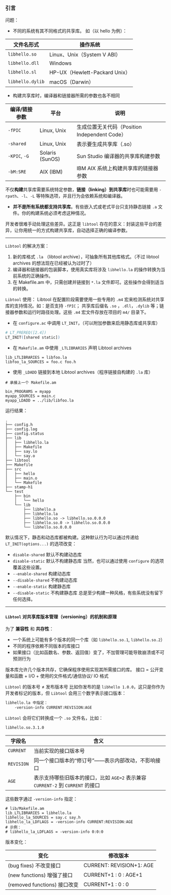 ### 引言
问题：
- 不同的系统有其不同格式的共享库。
如（以 hello 为例）：

| 文件名形式            | 操作系统                        |
| ---------------- | --------------------------- |
| `libhello.so`    | Linux、Unix（System V ABI）    |
| `libhello.dll`   | Windows                     |
| `libhello.sl`    | HP-UX（Hewlett-Packard Unix） |
| `libhello.dylib` | macOS（Darwin）               |

- 构建共享库时，编译器和链接器所需的参数也各不相同

| 编译/链接参数       | 平台              | 说明                                  |
| ------------- | --------------- | ----------------------------------- |
| `-fPIC`       | Linux, Unix     | 生成位置无关代码（Position Independent Code） |
| `-shared`     | Linux, Unix     | 表示要生成共享库（.so）                       |
| `-KPIC`, `-G` | Solaris (SunOS) | Sun Studio 编译器的共享库构建参数              |
| `-bM:SRE`     | AIX (IBM)       | IBM AIX 系统上构建共享库的链接器参数              |
不仅**构建**共享库需要系统特定参数，**链接（linking）到共享库**时也可能需要用 `-rpath`、`-l`、`-L` 等特殊选项，并且行为会依赖系统和编译器。

- **并不是所有系统都支持共享库**。有些嵌入式或老式平台只支持静态链接 `.a` 文件。你的构建系统必须考虑这种情况。

开发者很难手动处理这些差异。这正是 `libtool` 存在的意义：封装这些平台的差异，让你用统一的方式构建共享库，自动选择正确的编译参数。

---
`Libtool` 的解决方案：
1. 新的库格式 `.la` （libtool archive），可抽象所有其他库格式。（不过 libtool archives 的想法现在已经被认为过时了）
2. 编译器和链接器的包装脚本，使用真实库将涉及 `libhello.la` 的操作转换为当前系统的正确操作。
3. 在 Makefile.am 中，只需创建并链接到 `*.la` 文件即可。这些操作会得到适当的转换。

`Libtool` 使用：
Libtool 在配置阶段需要使用一些专用的 `.m4` 宏来检测系统对共享库的支持情况。如：是否支持 `-fPIC`； 共享库后缀名 `.so` ，`.dll`，`.dylib` 等；链接器参数和运行时路径处理。这些 `.m4` 宏文件存放在项目的 `m4/` 目录下。
- 在 `configure.ac` 中调用 `LT_INIT`，（可以附加参数来启用静态库或共享库）
```m4
# LT_PREREQ([2.4])
LT_INIT([shared static])
```
- 在 `Makefile.am` 中使用 `_LTLIBRARIES` 声明 Libtool archives 
```make
lib_LTLIBRARIES = libfoo.la
libfoo_la_SOURCES = foo.c foo.h
```
- 使用 `_LDADD` 链接到本地 Libtool archives（程序链接自构建的 `.la` 库）
``` make
# 承接上一个 Makefile.am

bin_PROGRAMS = myapp
myapp_SOURCES = main.c
myapp_LDADD = ../lib/libfoo.la
```

运行结果：
```
.
├── config.h
├── config.log
├── config.status
├── lib
│   ├── libhello.la
│   ├── Makefile
│   ├── say.lo
│   └── say.o
├── libtool
├── Makefile
├── src
│   ├── hello
│   ├── main.o
│   └── Makefile
├── stamp-h1
└── test
    ├── bin
    │   └── hello
    └── lib
        ├── libhello.a
        ├── libhello.la
        ├── libhello.so -> libhello.so.0.0.0
        ├── libhello.so.0 -> libhello.so.0.0.0
        └── libhello.so.0.0.0
```
默认情况下，静态和动态库都被构建。这种默认行为可以通过传递给 `LT_INIT(options...)` 的选项改变：
- `disable-shared` 默认不构建动态库
- `disable-static` 默认不构建静态库
当然，也可以通过使用 `configure` 的选项覆盖这些设置。
- `--enable-shared`    构建动态库
- `--disable-shared` 不构建动态库
- `--enable-static`   构建静态库
- `--disable-static` 不构建静态库
总是至少构建一种风格，有些系统没有留下任何选择。

---
#### `Libtool` 对共享库版本管理（versioning）的机制和原理

为了 **兼容性** 和 **共存性**：
- 一个系统上可能有多个版本的同一个库（如 `libhello.so.1`, `libhello.so.2`）
- 不同的程序依赖不同版本的库接口
- 如果接口（比如函数名、参数、返回值）变了，不加管理可能导致崩溃或不可预测行为

版本库允许几个版本共存，它确保程序使用实现其所需接口的库。
接口 = 公开变量和函数 + I/O + 使用的文件格式/通信协议/ IO 格式

`Libtool` 的版本号 ≠ 发布版本号
比如你发布的是 `libhello 1.0.0`，这只是你作为开发者标记的版本，但 `Libtool` 会用三个数字表示接口版本：
```bash
libhello.la 中指定：
    -version-info CURRENT:REVISION:AGE
```
`Libtool` 会将它们转换成一个 `.so` 文件名，比如：
```bash
libhello.so.3.1.0
```

| 字段名        | 含义                                                       |
| ---------- | -------------------------------------------------------- |
| `CURRENT`  | 当前实现的接口版本号                                               |
| `REVISION` | 同一个接口版本的“修订号”——表示内部改动，不影响接口                              |
| `AGE`      | 表示支持哪些旧版本的接口，比如 `AGE=2` 表示兼容 `CURRENT-2` 到 `CURRENT` 的接口 |
这些数字通过 `-version-info` 指定：
```make
# lib/Makefile.am
lib_LTLIBRARIES = libhello.la
libhello_la_SOURCES = say.c say.h
libhello_la_LDFLAGS = -version-info CURRENT:REVISION:AGE
# 示例：
# libhello_la_LDFLAGS = -version-info 0:0:0
```

版本变化：

| 变化                       | 修改版本                     |
| ------------------------ | ------------------------ |
| (bug fixes) 不改变接口        | CURRENT: REVISION+1: AGE |
| (new functions) 增强了接口    | CURRENT+1 : 0 : AGE+1    |
| (removed functions) 接口改变 | CURRENT+1 : 0 : 0        |


